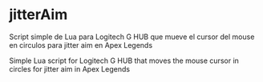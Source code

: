 # jitterAim
Script simple de Lua para Logitech G HUB que mueve el cursor del mouse en circulos para jitter aim en Apex Legends

Simple Lua script for Logitech G HUB that moves the mouse cursor in circles for jitter aim in Apex Legends
